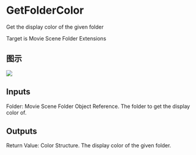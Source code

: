 # GetFolderColor

Get the display color of the given folder

Target is Movie Scene Folder Extensions

## 图示

![]($-20221218-20542605.png)

## Inputs

Folder: Movie Scene Folder Object Reference. The folder to get the display color of.  

## Outputs

Return Value: Color Structure. The display color of the given folder.

